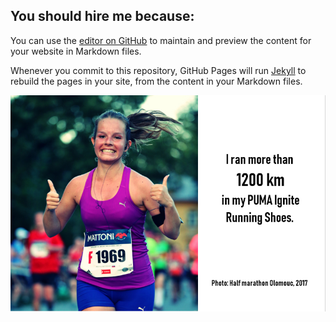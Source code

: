 ## You should hire me because:

You can use the [editor on GitHub](https://github.com/AndreaMatusova/You-should-hire-me-because-/edit/master/README.md) to maintain and preview the content for your website in Markdown files.

Whenever you commit to this repository, GitHub Pages will run [Jekyll](https://jekyllrb.com/) to rebuild the pages in your site, from the content in your Markdown files.


<img src="puma.png" target="_blank" />

